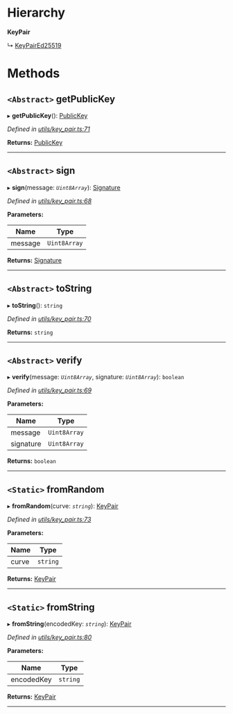 

# Hierarchy

**KeyPair**

↳  [KeyPairEd25519](_utils_key_pair_.keypaired25519.md)

# Methods

<a id="getpublickey"></a>

## `<Abstract>` getPublicKey

▸ **getPublicKey**(): [PublicKey](_utils_key_pair_.publickey.md)

*Defined in [utils/key_pair.ts:71](https://github.com/nearprotocol/nearlib/blob/b1a6029/src.ts/utils/key_pair.ts#L71)*

**Returns:** [PublicKey](_utils_key_pair_.publickey.md)

___
<a id="sign"></a>

## `<Abstract>` sign

▸ **sign**(message: *`Uint8Array`*): [Signature](../interfaces/_utils_key_pair_.signature.md)

*Defined in [utils/key_pair.ts:68](https://github.com/nearprotocol/nearlib/blob/b1a6029/src.ts/utils/key_pair.ts#L68)*

**Parameters:**

| Name | Type |
| ------ | ------ |
| message | `Uint8Array` |

**Returns:** [Signature](../interfaces/_utils_key_pair_.signature.md)

___
<a id="tostring"></a>

## `<Abstract>` toString

▸ **toString**(): `string`

*Defined in [utils/key_pair.ts:70](https://github.com/nearprotocol/nearlib/blob/b1a6029/src.ts/utils/key_pair.ts#L70)*

**Returns:** `string`

___
<a id="verify"></a>

## `<Abstract>` verify

▸ **verify**(message: *`Uint8Array`*, signature: *`Uint8Array`*): `boolean`

*Defined in [utils/key_pair.ts:69](https://github.com/nearprotocol/nearlib/blob/b1a6029/src.ts/utils/key_pair.ts#L69)*

**Parameters:**

| Name | Type |
| ------ | ------ |
| message | `Uint8Array` |
| signature | `Uint8Array` |

**Returns:** `boolean`

___
<a id="fromrandom"></a>

## `<Static>` fromRandom

▸ **fromRandom**(curve: *`string`*): [KeyPair](_utils_key_pair_.keypair.md)

*Defined in [utils/key_pair.ts:73](https://github.com/nearprotocol/nearlib/blob/b1a6029/src.ts/utils/key_pair.ts#L73)*

**Parameters:**

| Name | Type |
| ------ | ------ |
| curve | `string` |

**Returns:** [KeyPair](_utils_key_pair_.keypair.md)

___
<a id="fromstring"></a>

## `<Static>` fromString

▸ **fromString**(encodedKey: *`string`*): [KeyPair](_utils_key_pair_.keypair.md)

*Defined in [utils/key_pair.ts:80](https://github.com/nearprotocol/nearlib/blob/b1a6029/src.ts/utils/key_pair.ts#L80)*

**Parameters:**

| Name | Type |
| ------ | ------ |
| encodedKey | `string` |

**Returns:** [KeyPair](_utils_key_pair_.keypair.md)

___

